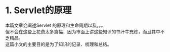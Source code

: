 # 1. Servlet的原理  
本篇文章会阐述Servlet 的原理和生命周期以及。。。  
但不会在这些上花费太多篇幅，因为市面上讲这些知识的书汗牛充栋，而且其中不乏精品。  
这篇小文的主要目的是为了知识的记录、梳理和总结。  
